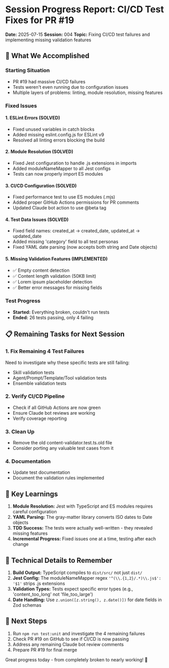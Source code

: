 # Session Progress Report: CI/CD Test Fixes for PR #19
**Date:** 2025-07-15
**Session:** 004
**Topic:** Fixing CI/CD test failures and implementing missing validation features

## 🎯 What We Accomplished

### Starting Situation
- PR #19 had massive CI/CD failures
- Tests weren't even running due to configuration issues
- Multiple layers of problems: linting, module resolution, missing features

### Fixed Issues

#### 1. ESLint Errors (SOLVED)
- Fixed unused variables in catch blocks
- Added missing eslint.config.js for ESLint v9
- Resolved all linting errors blocking the build

#### 2. Module Resolution (SOLVED)
- Fixed Jest configuration to handle .js extensions in imports
- Added moduleNameMapper to all Jest configs
- Tests can now properly import ES modules

#### 3. CI/CD Configuration (SOLVED)
- Fixed performance test to use ES modules (.mjs)
- Added proper GitHub Actions permissions for PR comments
- Updated Claude bot action to use @beta tag

#### 4. Test Data Issues (SOLVED)
- Fixed field names: created_at → created_date, updated_at → updated_date
- Added missing 'category' field to all test personas
- Fixed YAML date parsing (now accepts both string and Date objects)

#### 5. Missing Validation Features (IMPLEMENTED)
- ✅ Empty content detection
- ✅ Content length validation (50KB limit)
- ✅ Lorem ipsum placeholder detection
- ✅ Better error messages for missing fields

### Test Progress
- **Started:** Everything broken, couldn't run tests
- **Ended:** 26 tests passing, only 4 failing

## 📋 Remaining Tasks for Next Session

### 1. Fix Remaining 4 Test Failures
Need to investigate why these specific tests are still failing:
- Skill validation tests
- Agent/Prompt/Template/Tool validation tests
- Ensemble validation tests

### 2. Verify CI/CD Pipeline
- Check if all GitHub Actions are now green
- Ensure Claude bot reviews are working
- Verify coverage reporting

### 3. Clean Up
- Remove the old content-validator.test.ts.old file
- Consider porting any valuable test cases from it

### 4. Documentation
- Update test documentation
- Document the validation rules implemented

## 🔑 Key Learnings

1. **Module Resolution:** Jest with TypeScript and ES modules requires careful configuration
2. **YAML Parsing:** The gray-matter library converts ISO dates to Date objects
3. **TDD Success:** The tests were actually well-written - they revealed missing features
4. **Incremental Progress:** Fixed issues one at a time, testing after each change

## 📝 Technical Details to Remember

1. **Build Output:** TypeScript compiles to `dist/src/` not just `dist/`
2. **Jest Config:** The moduleNameMapper regex `'^(\\.{1,2}/.*)\\.js$': '$1'` strips .js extensions
3. **Validation Types:** Tests expect specific error types (e.g., 'content_too_long' not 'file_too_large')
4. **Date Handling:** Use `z.union([z.string(), z.date()])` for date fields in Zod schemas

## 🚀 Next Steps
1. Run `npm run test:unit` and investigate the 4 remaining failures
2. Check PR #19 on GitHub to see if CI/CD is now passing
3. Address any remaining Claude bot review comments
4. Prepare PR #19 for final merge

Great progress today - from completely broken to nearly working! 🎉